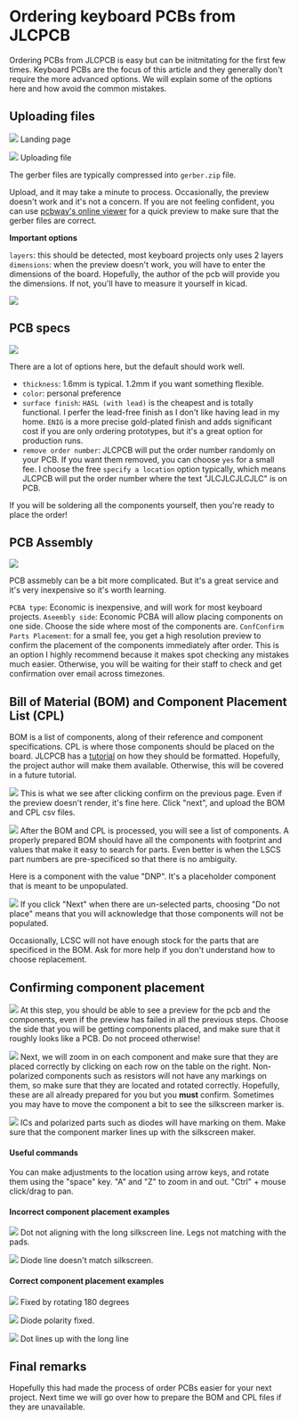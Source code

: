 # Ordering keyboard PCBs from JLCPCB

Ordering PCBs from JLCPCB is easy but can be initmitating for the first few times. Keyboard PCBs are the focus of this article and they generally don't require the more advanced options.  We will explain some of the options here and how avoid the common mistakes.

## Uploading files

![](./imgs/ordering_from_jlcpcb/Screenshot%202023-07-01%20at%201.01.40%20PM.png)
Landing page

![](./imgs/ordering_from_jlcpcb/Screenshot%202023-07-01%20at%201.42.08%20PM.png)
Uploading file

The gerber files are typically compressed into `gerber.zip` file.

Upload, and it may take a minute to process. Occasionally, the preview doesn't work and it's not a concern. If you are not feeling confident, you can use [pcbway's online viewer](https://www.pcbway.com/project/OnlineGerberViewer.html) for a quick preview to make sure that the gerber files are correct.

**Important options**

`layers`: this should be detected, most keyboard projects only uses 2 layers
`dimensions`: when the preview doesn't work, you will have to enter the dimensions of the board. Hopefully, the author of the pcb will provide you the dimensions. If not, you'll have to measure it yourself in kicad.

![](./imgs/ordering_from_jlcpcb/ordering_from_jlcpcb/Screenshot%202023-07-01%20at%201.51.01%20PM.png)

## PCB specs
![](./imgs/ordering_from_jlcpcb/Screenshot%202023-07-01%20at%201.55.34%20PM.png)

There are a lot of options here, but the default should work well.

* `thickness`: 1.6mm is typical. 1.2mm if you want something flexible.
* `color`: personal preference 
* `surface finish`: `HASL (with lead)` is the cheapest and is totally functional. I perfer the lead-free finish as I don't like having lead in my home. `ENIG` is a more precise gold-plated finish and adds significant cost if you are only ordering prototypes, but it's a great option for production runs.
* `remove order number`: JLCPCB will put the order number randomly on your PCB. If you want them removed, you can choose `yes` for a small fee. I choose the free `specify a location` option typically, which means JLCPCB will put the order number where the text "JLCJLCJLCJLC" is on PCB.


If you will be soldering all the components yourself, then you're ready to place the order!

## PCB Assembly
![](./imgs/ordering_from_jlcpcb/Screenshot%202023-07-01%20at%202.07.02%20PM.png)

PCB assmebly can be a bit more complicated. But it's a great service and it's very inexpensive so it's worth learning.

`PCBA type`: Economic is inexpensive, and will work for most keyboard projects.
`Aseembly side`: Economic PCBA will allow placing components on one side. Choose the side where most of the components are.
`ConfConfirm Parts Placement`: for a small fee, you get a high resolution preview to confirm the placement of the components immediately after order. This is an option I highly recommend because it makes spot checking any mistakes much easier. Otherwise, you will be waiting for their staff to check and get confirmation over email across timezones.

## Bill of Material (BOM) and Component Placement List (CPL) 

BOM is a list of components, along of their reference and component specifications. CPL is where those components should be placed on the board. JLCPCB has a [tutorial](https://jlcpcb.com/help/catalog/22-Generate-BOM-%26-CPL) on how they should be formatted. Hopefully, the project author will make them available. Otherwise, this will be covered in a future tutorial.


![](./imgs/ordering_from_jlcpcb/Screenshot%202023-07-01%20at%202.20.29%20PM.png)
This is what we see after clicking confirm on the previous page. Even if the preview doesn't render, it's fine here. Click "next", and upload the BOM and CPL csv files.


![](./imgs/ordering_from_jlcpcb/Screenshot%202023-07-01%20at%202.33.52%20PM.png)
After the BOM and CPL is processed, you will see a list of components. A properly prepared BOM should have all the components with footprint and values that make it easy to search for parts.  Even better is when the LSCS part numbers are pre-specificed so that there is no ambiguity.

Here is a component with the value "DNP". It's a placeholder component that is meant to be unpopulated.

![](./imgs/ordering_from_jlcpcb/Screenshot%202023-07-01%20at%202.40.19%20PM.png)
If you click "Next" when there are un-selected parts, choosing "Do not place" means that you will acknowledge that those components will not be populated.

Occasionally, LCSC will not have enough stock for the parts that are specificed in the BOM. Ask for more help if you don't understand how to choose replacement.

## Confirming component placement
![](./imgs/ordering_from_jlcpcb/Screenshot%202023-07-01%20at%202.45.14%20PM.png)
At this step, you should be able to see a preview for the pcb and the components, even if the preview has failed in all the previous steps. Choose the side that you will be getting components placed, and make sure 
that it roughly looks like a PCB. Do not proceed otherwise!


![](./imgs/ordering_from_jlcpcb/Screenshot%202023-07-01%20at%202.48.27%20PM.png)
Next, we will zoom in on each component and make sure that they are placed correctly by clicking on each row on the table on the right. Non-polarized components such as resistors will not have any markings on them, so make sure that they are located and rotated correctly. Hopefully, these are all already prepared for you but you **must** confirm. Sometimes you may have to move the component a bit to see the silkscreen marker is.


![](./imgs/ordering_from_jlcpcb/Screenshot%202023-07-01%20at%202.54.56%20PM.png)
ICs and polarized parts such as diodes will have marking on them. Make sure that the component marker lines up with the silkscreen maker.

#### Useful commands
You can make adjustments to the location using arrow keys, and rotate them using the "space" key.
"A" and "Z" to zoom in and out.
"Ctrl" + mouse click/drag to pan.


#### Incorrect component placement examples
![](./imgs/ordering_from_jlcpcb/Screenshot%202023-07-01%20at%202.56.34%20PM.png)
Dot not aligning with the long silkscreen line. Legs not matching with the pads.

![](./imgs/ordering_from_jlcpcb/Screenshot%202023-07-01%20at%203.02.43%20PM.png)
Diode line doesn't match silkscreen.

#### Correct component placement examples
![](./imgs/ordering_from_jlcpcb/Screenshot%202023-07-01%20at%202.58.16%20PM.png)
Fixed by rotating 180 degrees

![](./imgs/ordering_from_jlcpcb/Screenshot%202023-07-01%20at%203.04.07%20PM.png)
Diode polarity fixed.

![](./imgs/ordering_from_jlcpcb/Screenshot%202023-07-01%20at%203.05.10%20PM.png)
Dot lines up with the long line


## Final remarks
Hopefully this had made the process of order PCBs easier for your next project. Next time we will go over how to prepare the BOM and CPL files if they are unavailable.
